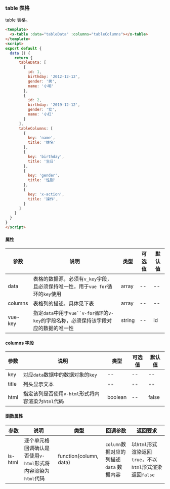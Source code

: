 ### table 表格
table 表格。

``` html
<template>
  <x-table :data="tableData" :columns="tableColumns"></x-table>
</template>
<script>
export default {
  data () {
    return {
      tableData: [
        {
          id: 1,
          birthday: '2012-12-12',
          gender: '男',
          name: '小明'
        },
        {
          id: 2,
          birthday: '2019-12-12',
          gender: '女',
          name: '小红'
        }
      ],
      tableColumns: [
        {
          key: 'name',
          title: '姓名'
        },
        {
          key: 'birthday',
          title: '生日'
        },
        {
          key: 'gender',
          title: '性别'
        },
        {
          key: 'x-action',
          title: '操作',
        }
      ]
    }
  }
}
</script>
```

#### 属性
| 参数      | 说明    | 类型      | 可选值       | 默认值   |
|---------- |-------- |---------- |-------------  |-------- |
| data  | 表格的数据源，必须有`v_key`字段，且必须保持唯一性，用于`vue for`循环的`key`使用 | array  |   -- |    --     |
| columns  | 表格列的描述，具体见下表 | array  |   -- |    --     |
| vue-key  | 指定`data`中用于`vue``v-for循环`的`v-key`的字段名称，必须保持该字段对应的数据的唯一性 | string  |   -- |    id     |

#### columns 字段
| 参数      | 说明    | 类型      | 可选值       | 默认值   |
|---------- |-------- |---------- |-------------  |-------- |
| key  | 对应`data`数据中的数据对象的`key` |  --  |   -- |    --     |
| title  | 列头显示文本 | --  |   -- |    --     |
| html  | 指定该列是否使用`v-html`形式将内容渲染为`html`代码 | boolean  |   -- |    false     |

#### 函数属性
| 参数      | 说明    | 类型      | 回调参数  | 返回要求  |
|---------- |-------- |---------- |-------- | -------- | 
| is-html     | 逐个单元格回调确认是否使用`v-html`形式将内容渲染为`html`代码 |  function(column, data) | `column`数据对应的列描述</br>`data` 数据内容  | 以`html`形式渲染返回`true`，不以`html`形式渲染返回`false` | 

